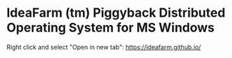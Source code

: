 # IdeaFarm (tm) Piggyback Distributed Operating System for MS Windows

Right click and select "Open in new tab": https://ideafarm.github.io/